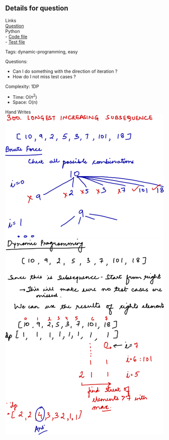 ## Details for question

Links   
[Question](https://leetcode.com/problems/longest-increasing-subsequence/?envType=study-plan-v2&envId=top-interview-150) <br>
Python  
    - [Code file](lc300_longest_increasing_subsequence.py)  
    - [Test file](lc300_longest_increasing_subsequence_test.py)

Tags: dynamic-programming, easy

Questions:

- Can I do something with the direction of iteration ?
- How do I not miss test cases ?

Complexity:
1DP
- Time: O($n^2$)
- Space: O(n)

Hand Writes
![alt text](../../images/lc_300_lis_1.png "LIS Rec")
![alt text](../../images/lc_300_lis_2.png "LIS DP")

